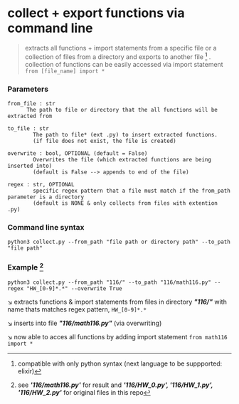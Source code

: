 # collect + export functions via command line

> extracts all functions + import statements from a specific file or a collection of files from a directory and exports to another file [^1] . collection of functions can be easily accessed via import statement `from [file_name] import *`


[^1]: compatible with only python syntax (next language to be suppported: elixir)


### Parameters
```
from_file : str
      The path to file or directory that the all functions will be extracted from

to_file : str
        The path to file* (ext .py) to insert extracted functions.
        (if file does not exist, the file is created)

overwrite : bool, OPTIONAL (default = False)
        Overwrites the file (which extracted functions are being inserted into)
        (default is False --> appends to end of the file)

regex : str, OPTIONAL
        specific regex pattern that a file must match if the from_path parameter is a directory
        (default is NONE & only collects from files with extention .py)
```
### Command line syntax
    python3 collect.py --from_path "file path or directory path" --to_path "file path"

### Example [^2]
    python3 collect.py --from_path "116/" --to_path "116/math116.py" --regex "HW_[0-9]*.*" --overwrite True

:arrow_lower_right: extracts functions & import statements from files in directory ***"116/"*** with name thats matches regex pattern, `HW_[0-9]*.*`

:arrow_lower_right: inserts into file ***"116/math116.py"*** (via overwriting)

:arrow_lower_right: now able to acces all functions by adding import statement `from math116 import *`

[^2]: see ***'116/math116.py'*** for result and ***'116/HW_0.py', '116/HW_1.py', '116/HW_2.py'*** for original files in this repo




